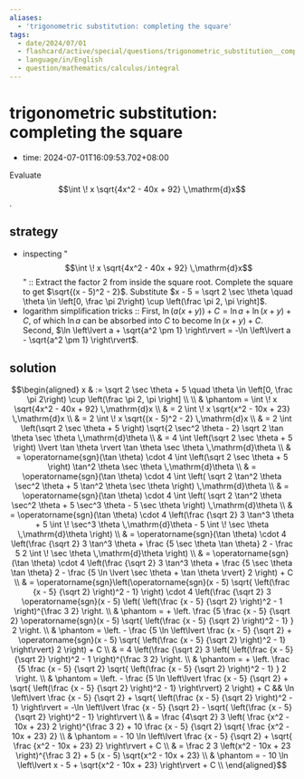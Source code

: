 ```yaml
---
aliases:
  - 'trigonometric substitution: completing the square'
tags:
  - date/2024/07/01
  - flashcard/active/special/questions/trigonometric_substitution__completing_the_square
  - language/in/English
  - question/mathematics/calculus/integral
---
```


# trigonometric substitution: completing the square

- time: 2024-07-01T16:09:53.702+08:00

Evaluate $$\int \! x \sqrt{4x^2 - 40x + 92} \,\mathrm{d}x$$.

## strategy

- inspecting "$$\int \! x \sqrt{4x^2 - 40x + 92} \,\mathrm{d}x$$" :: Extract the factor $2$ from inside the square root. Complete the square to get $\sqrt{(x - 5)^2 - 2}$. Substitute $x - 5 = \sqrt 2 \sec \theta \quad \theta \in \left[0, \frac \pi 2\right) \cup \left(\frac \pi 2, \pi \right]$. <!--SR:!2024-08-21,31,270-->
- logarithm simplification tricks :: First, $\ln(a(x + y)) + C = \ln a + \ln(x + y) + C$, of which $\ln a$ can be absorbed into $C$ to become $\ln(x + y) + C$. Second, $\ln \left\lvert a + \sqrt{a^2 \pm 1} \right\rvert = -\ln \left\lvert a - \sqrt{a^2 \pm 1} \right\rvert$. <!--SR:!2024-09-03,44,290-->

## solution

$$\begin{aligned}
x & := \sqrt 2 \sec \theta + 5 \quad \theta \in \left[0, \frac \pi 2\right) \cup \left(\frac \pi 2, \pi \right] \\
\\
& \phantom = \int \! x \sqrt{4x^2 - 40x + 92} \,\mathrm{d}x \\
& = 2 \int \! x \sqrt{x^2 - 10x + 23} \,\mathrm{d}x \\
& = 2 \int \! x \sqrt{(x - 5)^2 - 2} \,\mathrm{d}x \\
& = 2 \int \left(\sqrt 2 \sec \theta + 5 \right) \sqrt{2 \sec^2 \theta - 2} \sqrt 2 \tan \theta \sec \theta \,\mathrm{d}\theta \\
& = 4 \int \left(\sqrt 2 \sec \theta + 5 \right) \lvert \tan \theta \rvert \tan \theta \sec \theta \,\mathrm{d}\theta \\
& = \operatorname{sgn}(\tan \theta) \cdot 4 \int \left(\sqrt 2 \sec \theta + 5 \right) \tan^2 \theta \sec \theta \,\mathrm{d}\theta \\
& = \operatorname{sgn}(\tan \theta) \cdot 4 \int \left( \sqrt 2 \tan^2 \theta \sec^2 \theta + 5 \tan^2 \theta \sec \theta \right) \,\mathrm{d}\theta \\
& = \operatorname{sgn}(\tan \theta) \cdot 4 \int \left( \sqrt 2 \tan^2 \theta \sec^2 \theta + 5 \sec^3 \theta - 5 \sec \theta \right) \,\mathrm{d}\theta \\
& = \operatorname{sgn}(\tan \theta) \cdot 4 \left(\frac {\sqrt 2} 3 \tan^3 \theta + 5 \int \! \sec^3 \theta \,\mathrm{d}\theta - 5 \int \! \sec \theta \,\mathrm{d}\theta \right) \\
& = \operatorname{sgn}(\tan \theta) \cdot 4 \left(\frac {\sqrt 2} 3 \tan^3 \theta + \frac {5 \sec \theta \tan \theta} 2 - \frac 5 2 \int \! \sec \theta \,\mathrm{d}\theta \right) \\
& = \operatorname{sgn}(\tan \theta) \cdot 4 \left(\frac {\sqrt 2} 3 \tan^3 \theta + \frac {5 \sec \theta \tan \theta} 2 - \frac {5 \ln \lvert \sec \theta + \tan \theta \rvert} 2 \right) + C \\
& = \operatorname{sgn}\left(\operatorname{sgn}(x - 5) \sqrt{ \left(\frac {x - 5} {\sqrt 2} \right)^2 - 1} \right) \cdot 4 \left(\frac {\sqrt 2} 3 \operatorname{sgn}(x - 5) \left( \left(\frac {x - 5} {\sqrt 2} \right)^2 - 1 \right)^{\frac 3 2} \right. \\
& \phantom = + \left. \frac {5 \frac {x - 5} {\sqrt 2} \operatorname{sgn}(x - 5) \sqrt{ \left(\frac {x - 5} {\sqrt 2} \right)^2 - 1} } 2 \right. \\
& \phantom = \left. - \frac {5 \ln \left\lvert \frac {x - 5} {\sqrt 2} + \operatorname{sgn}(x - 5) \sqrt{ \left(\frac {x - 5} {\sqrt 2} \right)^2 - 1} \right\rvert} 2 \right) + C \\
& = 4 \left(\frac {\sqrt 2} 3 \left( \left(\frac {x - 5} {\sqrt 2} \right)^2 - 1 \right)^{\frac 3 2} \right. \\
& \phantom = + \left. \frac {5 \frac {x - 5} {\sqrt 2} \sqrt{ \left(\frac {x - 5} {\sqrt 2} \right)^2 - 1} } 2 \right. \\
& \phantom = \left. - \frac {5 \ln \left\lvert \frac {x - 5} {\sqrt 2} + \sqrt{ \left(\frac {x - 5} {\sqrt 2} \right)^2 - 1} \right\rvert} 2 \right) + C  && \ln \left\lvert \frac {x - 5} {\sqrt 2} + \sqrt{ \left(\frac {x - 5} {\sqrt 2} \right)^2 - 1} \right\rvert = -\ln \left\lvert \frac {x - 5} {\sqrt 2} - \sqrt{ \left(\frac {x - 5} {\sqrt 2} \right)^2 - 1} \right\rvert \\
& = \frac {4\sqrt 2} 3 \left( \frac {x^2 - 10x + 23} 2 \right)^{\frac 3 2} + 10 \frac {x - 5} {\sqrt 2} \sqrt{ \frac {x^2 - 10x + 23} 2} \\
& \phantom = - 10 \ln \left\lvert \frac {x - 5} {\sqrt 2} + \sqrt{ \frac {x^2 - 10x + 23} 2} \right\rvert + C \\
& = \frac 2 3 \left(x^2 - 10x + 23 \right)^{\frac 3 2} + 5 (x - 5) \sqrt{x^2 - 10x + 23} \\
& \phantom = - 10 \ln \left\lvert x - 5 + \sqrt{x^2 - 10x + 23} \right\rvert + C \\
\end{aligned}$$
